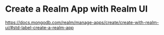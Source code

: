 # Create a Realm App with Realm UI

https://docs.mongodb.com/realm/manage-apps/create/create-with-realm-ui/#std-label-create-a-realm-app


